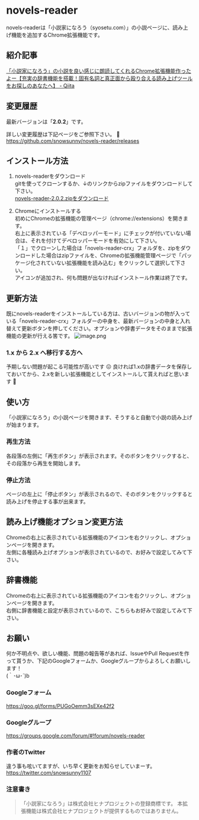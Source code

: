 # novels-reader
novels-readerは「小説家になろう（syosetu.com）」の小説ページに、読み上げ機能を追加するChrome拡張機能です。

## 紹介記事
[「小説家になろう」の小説を良い感じに朗読してくれるChrome拡張機能作ったよー【充実の辞書機能を搭載！固有名詞と真正面から殴り合える読み上げツールをお探しのあなたへ】 - Qiita](https://qiita.com/snowsunny/items/233f6e2f875d8574e33d)

## 変更履歴
最新バージョンは「__2.0.2__」です。

詳しい変更履歴は下記ページをご参照下さい。 :pray:
https://github.com/snowsunny/novels-reader/releases

## インストール方法
1. novels-readerをダウンロード<br>
gitを使ってクローンするか、↓のリンクからzipファイルをダウンロードして下さい。<br>
[novels-reader-2.0.2.zipをダウンロード](https://github.com/snowsunny/novels-reader/releases/download/2.0.2/novels-reader-2.0.2.zip)

2. Chromeにインストールする<br>
初めにChromeの拡張機能の管理ページ（chrome://extensions）を開きます。<br>
右上に表示されている「デベロッパーモード」にチェックが付いていない場合は、それを付けてデベロッパーモードを有効にして下さい。<br>
「１」でクローンした場合は「novels-reader-crx」フォルダを、zipをダウンロードした場合はzipファイルを、Chromeの拡張機能管理ページで「パッケージ化されていない拡張機能を読み込む」をクリックして選択して下さい。<br>
アイコンが追加され、何も問題が出なければインストール作業は終了です。

## 更新方法
既にnovels-readerをインストールしている方は、古いバージョンの物が入っている「novels-reader-crx」フォルダーの中身を、最新バージョンの中身と入れ替えて更新ボタンを押してください。オプションや辞書データをそのままで拡張機能の更新が行える筈です。
![image.png](https://qiita-image-store.s3.ap-northeast-1.amazonaws.com/0/10658/68b9d8cb-e6d3-7178-26ae-6a1cd6eb6acc.png)

### 1.x から 2.x へ移行する方へ
予期しない問題が起こる可能性が高いです 😖
良ければ1.xの辞書データを保存しておいてから、2.xを新しい拡張機能としてインストールして貰えればと思います 🙏

## 使い方
「小説家になろう」の小説ページを開きます、そうすると自動で小説の読み上げが始まります。

### 再生方法
各段落の左側に「再生ボタン」が表示されます。そのボタンをクリックすると、その段落から再生を開始します。

### 停止方法
ページの左上に「停止ボタン」が表示されるので、そのボタンをクリックすると読み上げを停止する事が出来ます。

## 読み上げ機能オプション変更方法
Chromeの右上に表示されている拡張機能のアイコンを右クリックし、オプションページを開きます。<br>
左側に各種読み上げオプションが表示されているので、お好みで設定してみて下さい。

## 辞書機能
Chromeの右上に表示されている拡張機能のアイコンを右クリックし、オプションページを開きます。<br>
右側に辞書機能と設定が表示されているので、こちらもお好みで設定してみて下さい。

## お願い
何か不明点や、欲しい機能、問題の報告等があれば、IssueやPull Requestを作って貰うか、下記のGoogleフォームか、Googleグループからよろしくお願いします！<br>
(｀･ω･´)b<br>

### Googleフォーム
https://goo.gl/forms/PUGoOemm3sEXe42f2<br>

### Googleグループ
https://groups.google.com/forum/#!forum/novels-reader

### 作者のTwitter
違う事も呟いてますが、いち早く更新をお知らせしていまーす。
https://twitter.com/snowsunny1107

### 注意書き
> 「小説家になろう」は株式会社ヒナプロジェクトの登録商標です。
> 本拡張機能は株式会社ヒナプロジェクトが提供するものではありません。
